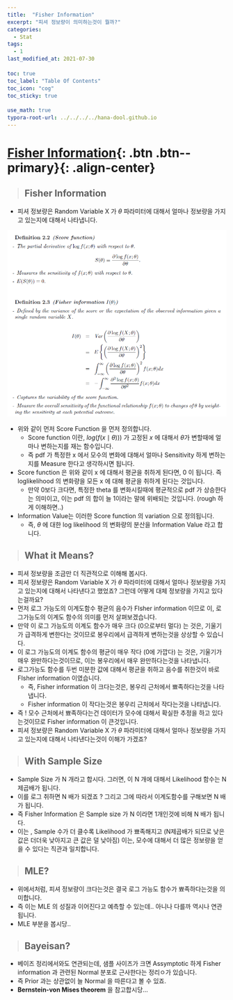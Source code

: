 ```yaml
---
title:  "Fisher Information"
excerpt: "피셔 정보량이 의미하는것이 뭘까?"
categories:
  - Stat
tags:
  - 1
last_modified_at: 2021-07-30

toc: true
toc_label: "Table Of Contents"
toc_icon: "cog"
toc_sticky: true

use_math: true
typora-root-url: ../../../../hana-dool.github.io
---
```


# [Fisher Information](#link){: .btn .btn--primary}{: .align-center}

> ## Fisher Information

- 피셔 정보량은 Random Variable X 가 $\theta$ 파라미터에 대해서 얼마나 정보량을 가지고 있는지에 대해서 나타냅니다.

![png](/assets/images/Stat/21_1.png)

- 위와 같이 먼저 Score Function 을 먼저 정의합니다.
  - Score function 이란, $log (f(x\mid \theta )))$ 가 고정된 $x$ 에 대해서 $\theta$가 변할때에 얼마나 변하는지를 재는 함수입니다.
  - 즉 pdf 가 특정한 x 에서 모수의 변화에 대해서 얼마나 Sensitivity 하게 변하는지를 Measure 한다고 생각하시면 됩니다. 
- Score function 은 위와 같이 x 에 대해서 평균을 취하게 된다면, 0 이 됩니다. 즉 loglikelihood 의 변화량을 모든 x 에 대해 평균을 취하게 된다는 것입니다.
  - 만약 0보다 크다면, 특정한 theta 를 변화시킬때에 평균적으로 pdf 가 상승한다는 의미이고, 이는 pdf 의 합이 늘 1이라는 말에 위배되는 것입니다. (rough 하게 이해하면..)
- Information Value는 이러한 Score function 의 variation 으로 정의됩니다. 
  - 즉, $\theta$ 에 대한 log likelihood 의 변화량의 분산을 Information Value 라고 합니다.

> ## What it Means?

- 피셔 정보량을 조금만 더 직관적으로 이해해 봅시다. 
- 피셔 정보량은 Random Variable X 가 $\theta$ 파라미터에 대해서 얼마나 정보량을 가지고 있는지에 대해서 나타낸다고 했었죠? 그런데 어떻게 대체 정보량을 가지고 있다는걸까요?
- 먼저 로그 가능도의 이계도함수 평균의 음수가 FIsher information 이므로 이, 로그가능도의 이계도 함수의 의미를 먼저 살펴보겠습니다.
- 만약 이 로그 가능도의 이계도 함수가 매우 크다 (0으로부터 멀다) 는 것은, 기울기가 급격하게 변한다는 것이므로 봉우리에서 급격하게 변하는것을 상상할 수 있습니다.
- 이 로그 가능도의 이계도 함수의 평균이 매우 작다 (0에 가깝다) 는 것은, 기울기가 매우 완만하다는것이므로, 이는 봉우리에서 매우 완만하다는것을 나타냅니다.
- 로그가능도 함수를 두번 미분한 값에 대해서 평균을 취하고 음수를 취한것이 바로 FIsher information 이였습니다. 
  - 즉, Fisher information 이 크다는것은, 봉우리 근처에서 뾰족하다는것을 나타냅니다.
  - Fisher information 이 작다는것은 봉우리 근처에서 작다는것을 나타냅니다.
- 즉 ! 모수 근처에서 뾰족하다는건 데이터가 모수에 대해서 확실한 추정을 하고 있다는것이므로 Fisher information 이 큰것입니다. 
- 피셔 정보량은 Random Variable X 가 $\theta$ 파라미터에 대해서 얼마나 정보량을 가지고 있는지에 대해서 나타낸다는것이 이해가 가겠죠?

> ## With Sample Size

- Sample Size 가 N 개라고 합시다. 그러면, 이 N 개에 대해서 Likelihood 함수는 N 제곱배가 됩니다.
- 이를 로그 취하면 N 배가 되겠죠 ? 그리고 그에 따라서 이계도함수를 구해보면 N 배가 됩니다.
- 즉 Fisher Information 은 Sample size 가 N 이라면 1개인것에 비해 N 배가 됩니다. 
- 이는 , Sample 수가 더 클수록 Likelihood 가 뾰족해지고 (N제곱배가 되므로 낮은값은 더더욱 낮아지고 큰 값은 덜 낮아짐) 이는, 모수에 대해서 더 많은 정보량을 얻을 수 있다는 직관과 일치합니다. 

> ## MLE?

- 위에서처럼, 피셔 정보량이 크다는것은 결국 로그 가능도 함수가 뾰족하다는것을 의미합니다. 
- 즉 이는 MLE 의 성질과 이어진다고 예측할 수 있는데.. 아니나 다를까 역시나 연관됩니다.
- MLE 부분을 봅시당..

> ## Bayeisan?

- 베이즈 정리에서와도 연관되는데, 샘플 사이즈가 크면 Assymptotic 하게 Fisher information 과 관련된 Normal 분포로 근사한다는 정리ㅇ가 있습니다.
- 즉 Prior 과는 상관없이 늘 Normal 을 따른다고 볼 수 있죠.
- **Bernstein-von Mises theorem** 을 참고합시당...

